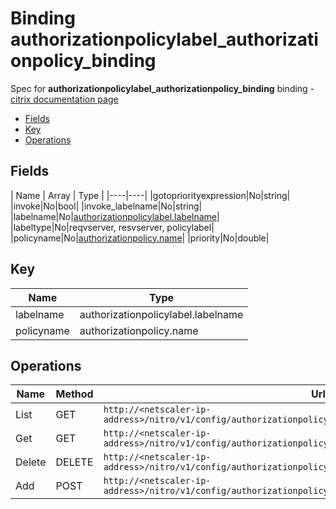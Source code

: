 # Binding authorizationpolicylabel_authorizationpolicy_binding

Spec for **authorizationpolicylabel_authorizationpolicy_binding** binding - [citrix documentation page](https://developer-docs.citrix.com/projects/netscaler-nitro-api/en/11.0/configuration/authorization/authorizationpolicylabel_authorizationpolicy_binding/authorizationpolicylabel_authorizationpolicy_binding/)

- [Fields](#fields)
- [Key](#key)
- [Operations](#operations)

## Fields

| Name | Array | Type |
|----|----|
|gotopriorityexpression|No|string|
|invoke|No|bool|
|invoke_labelname|No|string|
|labelname|No|[authorizationpolicylabel.labelname](/doc/resources/authorizationpolicylabel.md)|
|labeltype|No|reqvserver, resvserver, policylabel|
|policyname|No|[authorizationpolicy.name](/doc/resources/authorizationpolicy.md)|
|priority|No|double|

## Key

| Name | Type |
|----|----|
| labelname | authorizationpolicylabel.labelname |
| policyname | authorizationpolicy.name |

## Operations

| Name | Method | Url |
|----|----|----|
| List | GET | `http://<netscaler-ip-address>/nitro/v1/config/authorizationpolicylabel_authorizationpolicy_binding` |
| Get | GET | `http://<netscaler-ip-address>/nitro/v1/config/authorizationpolicylabel_authorizationpolicy_binding/<name>` |
| Delete | DELETE | `http://<netscaler-ip-address>/nitro/v1/config/authorizationpolicylabel_authorizationpolicy_binding/<name>` |
| Add | POST | `http://<netscaler-ip-address>/nitro/v1/config/authorizationpolicylabel_authorizationpolicy_binding` |

